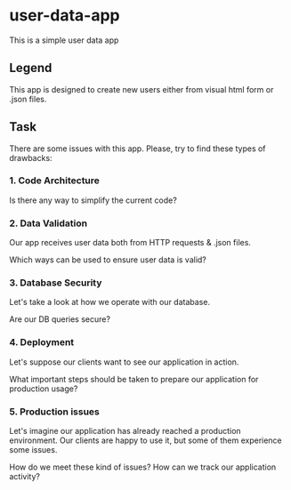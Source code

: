 # user-data-app
This is a simple user data app

## Legend
This app is designed to create new users either from visual html form or .json files.

## Task

There are some issues with this app. Please, try to find these types of drawbacks:

### 1. Code Architecture

Is there any way to simplify the current code?

### 2. Data Validation

Our app receives user data both from HTTP requests & .json files.

Which ways can be used to ensure user data is valid?

### 3. Database Security

Let's take a look at how we operate with our database.

Are our DB queries secure?

### 4. Deployment

Let's suppose our clients want to see our application in action.

What important steps should be taken to prepare our application for production usage?

### 5. Production issues

Let's imagine our application has already reached a production environment.
Our clients are happy to use it, but some of them experience some issues.

How do we meet these kind of issues? How can we track our application activity?
